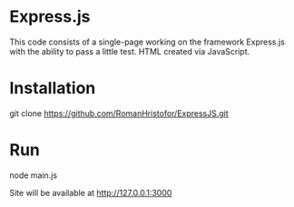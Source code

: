 # Express.js
This code consists of a single-page working on the framework Express.js with the ability to pass a little test. HTML created via JavaScript.

# Installation

git clone https://github.com/RomanHristofor/ExpressJS.git

# Run

node main.js

Site will be available at http://127.0.0.1:3000
